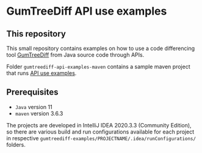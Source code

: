# GumTreeDiff API use examples

## This repository

This small repository contains examples on how to use a code differencing tool [GumTreeDiff](https://github.com/GumTreeDiff/gumtree) from Java source code through APIs.

Folder `gumtreediff-api-examples-maven` contains a sample maven project that runs [API use examples](https://github.com/GumTreeDiff/gumtree/wiki/GumTree-API).

## Prerequisites

- `Java` version 11
- `maven` version 3.6.3

The projects are developed in IntelliJ IDEA 2020.3.3 (Community Edition), so there are various build and run configurations available for each project in respective `gumtreediff-examples/PROJECTNAME/.idea/runConfigurations/` folders.
